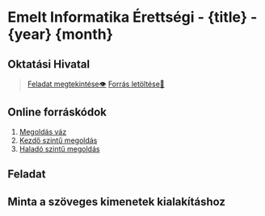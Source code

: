 # Emelt Informatika Érettségi - {title} - {year} {month}

## Oktatási Hivatal 
> [Feladat megtekintése👁]({fl_url}) 
> [Forrás letöltése💾]({zip_url})

## Online forráskódok
1. [Megoldás váz](https://replit.com/@mscharni/{replit_starter_url})
2. [Kezdő szintű megoldás](https://replit.com/@mscharni/replit_beginner_url)
2. [Haladó szintű megoldás](https://replit.com/@mscharni/replit_anvanced_url)

## Feladat


## Minta a szöveges kimenetek kialakításhoz
```
```